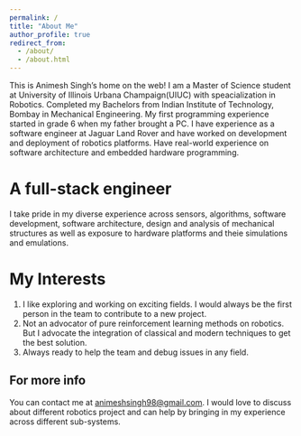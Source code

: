 ```yaml
---
permalink: /
title: "About Me"
author_profile: true
redirect_from: 
  - /about/
  - /about.html
---
```


This is Animesh Singh’s home on the web!
I am a Master of Science student at University of Illinois Urbana Champaign(UIUC) with speacialization in Robotics. Completed my Bachelors from Indian Institute of Technology, Bombay in Mechanical Engineering. My first programming experience started in grade 6 when my father brought a PC. 
I have experience as a software engineer at Jaguar Land Rover and have worked on development and deployment of robotics platforms.
Have real-world experience on software architecture and embedded hardware programming.

A full-stack engineer
======
I take pride in my diverse experience across sensors, algorithms, software development, software architecture, design and analysis of mechanical structures as well as exposure to hardware platforms and theie simulations and emulations.

My Interests
======
1. I like exploring and working on exciting fields. I would always be the first person in the team to contribute to a new project.
2. Not an advocator of pure reinforcement learning methods on robotics. But I advocate the integration of classical and modern techniques to get the best solution. 
3. Always ready to help the team and debug issues in any field.

[//]: # (Future)

[//]: # (------)

[//]: # (I would love to be a part of a startup working on real-world applications using cutting-edge research in various fields towards the development and advancement of Robotics. )

For more info
------
You can contact me at animeshsingh98@gmail.com. I would love to discuss about different robotics project and can help by bringing in my experience across different sub-systems.
